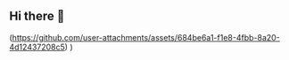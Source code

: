 ## Hi there 👋
(https://github.com/user-attachments/assets/684be6a1-f1e8-4fbb-8a20-4d12437208c5)
)

<!--
**Irfan057/Irfan057** is a ✨ _special_ ✨ repository because its `README.md` (this file) appears on your GitHub profile.

Here are some ideas to get you started:

- 🔭 I’m currently working on ...
- 🌱 I’m currently learning ...
- 👯 I’m looking to collaborate on ...
- 🤔 I’m looking for help with ...
- 💬 Ask me about ...
- 📫 How to reach me: ...
- 😄 Pronouns: ...
- ⚡ Fun fact: ...
-->
